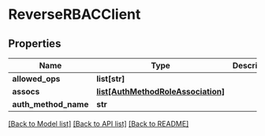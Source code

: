 # ReverseRBACClient

## Properties
Name | Type | Description | Notes
------------ | ------------- | ------------- | -------------
**allowed_ops** | **list[str]** |  | [optional] 
**assocs** | [**list[AuthMethodRoleAssociation]**](AuthMethodRoleAssociation.md) |  | [optional] 
**auth_method_name** | **str** |  | [optional] 

[[Back to Model list]](../README.md#documentation-for-models) [[Back to API list]](../README.md#documentation-for-api-endpoints) [[Back to README]](../README.md)


